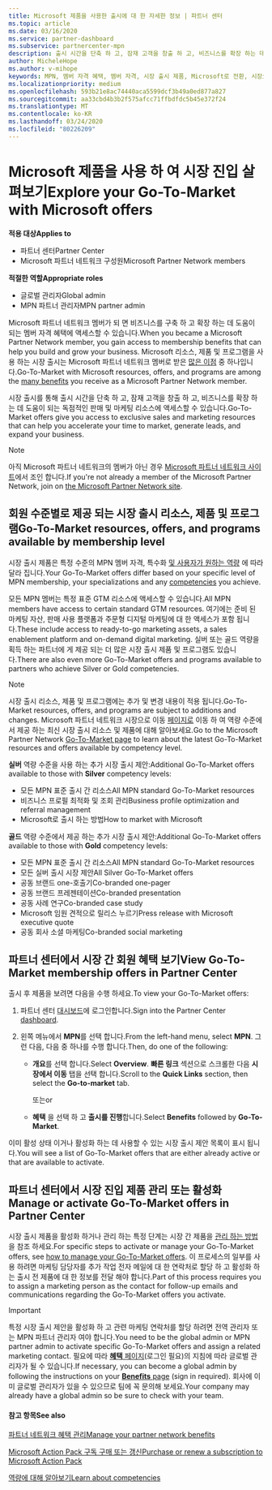 ```yaml
---
title: Microsoft 제품을 사용한 출시에 대 한 자세한 정보 | 파트너 센터
ms.topic: article
ms.date: 03/16/2020
ms.service: partner-dashboard
ms.subservice: partnercenter-mpn
description: 출시 시간을 단축 하 고, 잠재 고객을 창출 하 고, 비즈니스를 확장 하는 데 도움이 되는 Microsoft 제품 출시에 대해 알아보세요.
author: MicheleHope
ms.author: v-mihope
keywords: MPN, 멤버 자격 혜택, 멤버 자격, 시장 출시 제품, Microsoft로 전환, 시장으로 이동, 골드 멤버 자격, 실버 멤버 자격
ms.localizationpriority: medium
ms.openlocfilehash: 593b21e8ac74440aca5599dcf3b49a0ed877a827
ms.sourcegitcommit: aa33cbd4b3b2f575afcc71ffbdfdc5b45e372f24
ms.translationtype: MT
ms.contentlocale: ko-KR
ms.lasthandoff: 03/24/2020
ms.locfileid: "80226209"
---
```

# <a name="explore-your-go-to-market-with-microsoft-offers"></a><span data-ttu-id="28cca-104">Microsoft 제품을 사용 하 여 시장 진입 살펴보기</span><span class="sxs-lookup"><span data-stu-id="28cca-104">Explore your Go-To-Market with Microsoft offers</span></span>

<span data-ttu-id="28cca-105">**적용 대상**</span><span class="sxs-lookup"><span data-stu-id="28cca-105">**Applies to**</span></span>

- <span data-ttu-id="28cca-106">파트너 센터</span><span class="sxs-lookup"><span data-stu-id="28cca-106">Partner Center</span></span>
- <span data-ttu-id="28cca-107">Microsoft 파트너 네트워크 구성원</span><span class="sxs-lookup"><span data-stu-id="28cca-107">Microsoft Partner Network members</span></span>

<span data-ttu-id="28cca-108">**적절한 역할**</span><span class="sxs-lookup"><span data-stu-id="28cca-108">**Appropriate roles**</span></span>

- <span data-ttu-id="28cca-109">글로벌 관리자</span><span class="sxs-lookup"><span data-stu-id="28cca-109">Global admin</span></span>
- <span data-ttu-id="28cca-110">MPN 파트너 관리자</span><span class="sxs-lookup"><span data-stu-id="28cca-110">MPN partner admin</span></span>

<span data-ttu-id="28cca-111">Microsoft 파트너 네트워크 멤버가 되 면 비즈니스를 구축 하 고 확장 하는 데 도움이 되는 멤버 자격 혜택에 액세스할 수 있습니다.</span><span class="sxs-lookup"><span data-stu-id="28cca-111">When you became a Microsoft Partner Network member, you gain access to membership benefits that can help you build and grow your business.</span></span> <span data-ttu-id="28cca-112">Microsoft 리소스, 제품 및 프로그램을 사용 하는 시장 출시는 Microsoft 파트너 네트워크 멤버로 받은 [많은 이점](https://partner.microsoft.com/manage-your-partner-network-benefits) 중 하나입니다.</span><span class="sxs-lookup"><span data-stu-id="28cca-112">Go-To-Market with Microsoft  resources, offers, and programs are among the [many benefits](https://partner.microsoft.com/manage-your-partner-network-benefits) you receive as a Microsoft Partner Network member.</span></span>

<span data-ttu-id="28cca-113">시장 출시를 통해 출시 시간을 단축 하 고, 잠재 고객을 창출 하 고, 비즈니스를 확장 하는 데 도움이 되는 독점적인 판매 및 마케팅 리소스에 액세스할 수 있습니다.</span><span class="sxs-lookup"><span data-stu-id="28cca-113">Go-To-Market offers give you access to exclusive sales and marketing resources that can help you accelerate your time to market, generate leads, and expand your business.</span></span>

>[!NOTE]
><span data-ttu-id="28cca-114">아직 Microsoft 파트너 네트워크의 멤버가 아닌 경우 [Microsoft 파트너 네트워크 사이트](https://partner.microsoft.com/membership)에서 조인 합니다.</span><span class="sxs-lookup"><span data-stu-id="28cca-114">If you're not already a member of the Microsoft Partner Network, join on [the Microsoft Partner Network site](https://partner.microsoft.com/membership).</span></span>


## <a name="go-to-market-resources-offers-and-programs-available-by-membership-level"></a><span data-ttu-id="28cca-115">회원 수준별로 제공 되는 시장 출시 리소스, 제품 및 프로그램</span><span class="sxs-lookup"><span data-stu-id="28cca-115">Go-To-Market resources, offers, and programs available by membership level</span></span>

<span data-ttu-id="28cca-116">시장 출시 제품은 특정 수준의 MPN 멤버 자격, 특수화 [및 사용자가 원하는 역량](learn-about-competencies.md) 에 따라 달라 집니다.</span><span class="sxs-lookup"><span data-stu-id="28cca-116">Your Go-To-Market offers differ based on your specific level of MPN membership, your specializations and any [competencies](learn-about-competencies.md) you achieve.</span></span>

<span data-ttu-id="28cca-117">모든 MPN 멤버는 특정 표준 GTM 리소스에 액세스할 수 있습니다.</span><span class="sxs-lookup"><span data-stu-id="28cca-117">All MPN members have access to certain standard GTM resources.</span></span> <span data-ttu-id="28cca-118">여기에는 준비 된 마케팅 자산, 판매 사용 플랫폼과 주문형 디지털 마케팅에 대 한 액세스가 포함 됩니다.</span><span class="sxs-lookup"><span data-stu-id="28cca-118">These include access to ready-to-go marketing assets, a sales enablement platform and on-demand digital marketing.</span></span> <span data-ttu-id="28cca-119">실버 또는 골드 역량을 획득 하는 파트너에 게 제공 되는 더 많은 시장 출시 제품 및 프로그램도 있습니다.</span><span class="sxs-lookup"><span data-stu-id="28cca-119">There are also even more Go-To-Market offers and programs available to partners who achieve Silver or Gold competencies.</span></span>

>[!NOTE]
><span data-ttu-id="28cca-120">시장 출시 리소스, 제품 및 프로그램에는 추가 및 변경 내용이 적용 됩니다.</span><span class="sxs-lookup"><span data-stu-id="28cca-120">Go-To-Market resources, offers, and programs are subject to additions and changes.</span></span> <span data-ttu-id="28cca-121">Microsoft 파트너 네트워크 시장으로 이동 [페이지로](https://partner.microsoft.com/membership/go-to-market) 이동 하 여 역량 수준에서 제공 하는 최신 시장 출시 리소스 및 제품에 대해 알아보세요.</span><span class="sxs-lookup"><span data-stu-id="28cca-121">Go to the Microsoft Partner Network [Go-To-Market page](https://partner.microsoft.com/membership/go-to-market) to learn about the latest Go-To-Market resources and offers available by competency level.</span></span>

<span data-ttu-id="28cca-122">**실버** 역량 수준을 사용 하는 추가 시장 출시 제안:</span><span class="sxs-lookup"><span data-stu-id="28cca-122">Additional Go-To-Market offers available to those with **Silver** competency levels:</span></span>

- <span data-ttu-id="28cca-123">모든 MPN 표준 출시 간 리소스</span><span class="sxs-lookup"><span data-stu-id="28cca-123">All MPN standard Go-To-Market resources</span></span>
- <span data-ttu-id="28cca-124">비즈니스 프로필 최적화 및 조회 관리</span><span class="sxs-lookup"><span data-stu-id="28cca-124">Business profile optimization and referral management</span></span>
- <span data-ttu-id="28cca-125">Microsoft로 출시 하는 방법</span><span class="sxs-lookup"><span data-stu-id="28cca-125">How to market with Microsoft</span></span>

<span data-ttu-id="28cca-126">**골드** 역량 수준에서 제공 하는 추가 시장 출시 제안:</span><span class="sxs-lookup"><span data-stu-id="28cca-126">Additional Go-To-Market offers available to those with **Gold** competency levels:</span></span>

- <span data-ttu-id="28cca-127">모든 MPN 표준 출시 간 리소스</span><span class="sxs-lookup"><span data-stu-id="28cca-127">All MPN standard Go-To-Market resources</span></span>
- <span data-ttu-id="28cca-128">모든 실버 출시 시장 제안</span><span class="sxs-lookup"><span data-stu-id="28cca-128">All Silver Go-To-Market offers</span></span>
- <span data-ttu-id="28cca-129">공동 브랜드 one-호출기</span><span class="sxs-lookup"><span data-stu-id="28cca-129">Co-branded one-pager</span></span>
- <span data-ttu-id="28cca-130">공동 브랜드 프레젠테이션</span><span class="sxs-lookup"><span data-stu-id="28cca-130">Co-branded presentation</span></span>
- <span data-ttu-id="28cca-131">공동 사례 연구</span><span class="sxs-lookup"><span data-stu-id="28cca-131">Co-branded case study</span></span>
- <span data-ttu-id="28cca-132">Microsoft 임원 견적으로 릴리스 누르기</span><span class="sxs-lookup"><span data-stu-id="28cca-132">Press release with Microsoft executive quote</span></span>
- <span data-ttu-id="28cca-133">공동 회사 소셜 마케팅</span><span class="sxs-lookup"><span data-stu-id="28cca-133">Co-branded social marketing</span></span>

## <a name="view-go-to-market-membership-offers-in-partner-center"></a><span data-ttu-id="28cca-134">파트너 센터에서 시장 간 회원 혜택 보기</span><span class="sxs-lookup"><span data-stu-id="28cca-134">View Go-To-Market membership offers in Partner Center</span></span>

<span data-ttu-id="28cca-135">출시 후 제품을 보려면 다음을 수행 하세요.</span><span class="sxs-lookup"><span data-stu-id="28cca-135">To view your Go-To-Market offers:</span></span>

1. <span data-ttu-id="28cca-136">파트너 센터 [대시보드]( https://docs.microsoft.com/partner-center/)에 로그인합니다.</span><span class="sxs-lookup"><span data-stu-id="28cca-136">Sign into the Partner Center [dashboard]( https://docs.microsoft.com/partner-center/).</span></span>

2. <span data-ttu-id="28cca-137">왼쪽 메뉴에서 **MPN**를 선택 합니다.</span><span class="sxs-lookup"><span data-stu-id="28cca-137">From the left-hand menu, select **MPN**.</span></span> <span data-ttu-id="28cca-138">그런 다음, 다음 중 하나를 수행 합니다.</span><span class="sxs-lookup"><span data-stu-id="28cca-138">Then, do one of the following:</span></span>

    - <span data-ttu-id="28cca-139">**개요**를 선택 합니다.</span><span class="sxs-lookup"><span data-stu-id="28cca-139">Select **Overview**.</span></span> <span data-ttu-id="28cca-140">**빠른 링크** 섹션으로 스크롤한 다음 **시장에서 이동** 탭을 선택 합니다.</span><span class="sxs-lookup"><span data-stu-id="28cca-140">Scroll to the **Quick Links** section, then select the **Go-to-market** tab.</span></span>

      <span data-ttu-id="28cca-141">또는</span><span class="sxs-lookup"><span data-stu-id="28cca-141">or</span></span>

    - <span data-ttu-id="28cca-142">**혜택** 을 선택 하 고 **출시를 진행**합니다.</span><span class="sxs-lookup"><span data-stu-id="28cca-142">Select **Benefits** followed by **Go-To-Market**.</span></span>

<span data-ttu-id="28cca-143">이미 활성 상태 이거나 활성화 하는 데 사용할 수 있는 시장 출시 제안 목록이 표시 됩니다.</span><span class="sxs-lookup"><span data-stu-id="28cca-143">You will see a list of Go-To-Market offers that are either already active or that are available to activate.</span></span>

## <a name="manage-or-activate-go-to-market-offers-in-partner-center"></a><span data-ttu-id="28cca-144">파트너 센터에서 시장 진입 제품 관리 또는 활성화</span><span class="sxs-lookup"><span data-stu-id="28cca-144">Manage or activate Go-To-Market offers in Partner Center</span></span>

<span data-ttu-id="28cca-145">시장 출시 제품을 활성화 하거나 관리 하는 특정 단계는 시장 간 제품을 [관리 하는 방법](manage-your-partner-network-benefits.md#manage-go-to-market-offers)을 참조 하세요.</span><span class="sxs-lookup"><span data-stu-id="28cca-145">For specific steps to activate or manage your Go-To-Market offers, see [how to manage your Go-To-Market offers](manage-your-partner-network-benefits.md#manage-go-to-market-offers).</span></span> <span data-ttu-id="28cca-146">이 프로세스의 일부를 사용 하려면 마케팅 담당자를 추가 작업 전자 메일에 대 한 연락처로 할당 하 고 활성화 하는 출시 전 제품에 대 한 정보를 전달 해야 합니다.</span><span class="sxs-lookup"><span data-stu-id="28cca-146">Part of this process requires you to assign a marketing person as the contact for follow-up emails and communications regarding the Go-To-Market offers you activate.</span></span>

>[!IMPORTANT]
><span data-ttu-id="28cca-147">특정 시장 출시 제안을 활성화 하 고 관련 마케팅 연락처를 할당 하려면 전역 관리자 또는 MPN 파트너 관리자 여야 합니다.</span><span class="sxs-lookup"><span data-stu-id="28cca-147">You need to be the global admin or MPN partner admin to activate specific Go-To-Market offers and assign a related marketing contact.</span></span> <span data-ttu-id="28cca-148">필요에 따라 [**혜택** 페이지](https://partnercenter.microsoft.com/pcv/partnership/benefits)(로그인 필요)의 지침에 따라 글로벌 관리자가 될 수 있습니다.</span><span class="sxs-lookup"><span data-stu-id="28cca-148">If necessary, you can become a global admin by following the instructions on your [**Benefits** page](https://partnercenter.microsoft.com/pcv/partnership/benefits) (sign in required).</span></span> <span data-ttu-id="28cca-149">회사에 이미 글로벌 관리자가 있을 수 있으므로 팀에 꼭 문의해 보세요.</span><span class="sxs-lookup"><span data-stu-id="28cca-149">Your company may already have a global admin so be sure to check with your team.</span></span>

#### <a name="see-also"></a><span data-ttu-id="28cca-150">참고 항목</span><span class="sxs-lookup"><span data-stu-id="28cca-150">See also</span></span>

[<span data-ttu-id="28cca-151">파트너 네트워크 혜택 관리</span><span class="sxs-lookup"><span data-stu-id="28cca-151">Manage your partner network benefits</span></span>](manage-your-partner-network-benefits.md)

[<span data-ttu-id="28cca-152">Microsoft Action Pack 구독 구매 또는 갱신</span><span class="sxs-lookup"><span data-stu-id="28cca-152">Purchase or renew a subscription to Microsoft Action Pack</span></span>](mpn-get-action-pack.md)

[<span data-ttu-id="28cca-153">역량에 대해 알아보기</span><span class="sxs-lookup"><span data-stu-id="28cca-153">Learn about competencies</span></span>](learn-about-competencies.md)
